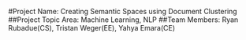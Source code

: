 #Project Name: Creating Semantic Spaces using Document Clustering
##Project Topic Area: Machine Learning, NLP
##Team Members: Ryan Rubadue(CS), Tristan Weger(EE), Yahya Emara(CE)
